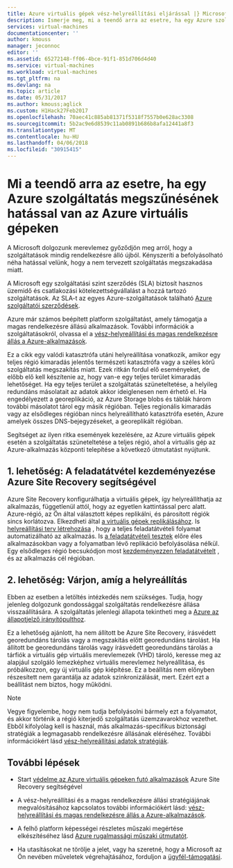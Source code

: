 ```yaml
---
title: Azure virtuális gépek vész-helyreállítási eljárással |} Microsoft Docs
description: Ismerje meg, mi a teendő arra az esetre, ha egy Azure szolgáltatás megszűnésének hatással van az Azure virtuális gépeken.
services: virtual-machines
documentationcenter: ''
author: kmouss
manager: jeconnoc
editor: ''
ms.assetid: 65272148-ff06-4bce-91f1-851d706d4d40
ms.service: virtual-machines
ms.workload: virtual-machines
ms.tgt_pltfrm: na
ms.devlang: na
ms.topic: article
ms.date: 05/31/2017
ms.author: kmouss;aglick
ms.custom: H1Hack27Feb2017
ms.openlocfilehash: 70aec41c885ab81371f5318f7557b0e628ac3308
ms.sourcegitcommit: 5b2ac9e6d8539c11ab0891b686b8afa12441a8f3
ms.translationtype: MT
ms.contentlocale: hu-HU
ms.lasthandoff: 04/06/2018
ms.locfileid: "30915415"
---
```

# <a name="what-to-do-in-the-event-that-an-azure-service-disruption-impacts-azure-vms"></a>Mi a teendő arra az esetre, ha egy Azure szolgáltatás megszűnésének hatással van az Azure virtuális gépeken
A Microsoft dolgozunk merevlemez győződjön meg arról, hogy a szolgáltatások mindig rendelkezésre álló újból. Kényszeríti a befolyásolható néha hatással velünk, hogy a nem tervezett szolgáltatás megszakadása miatt.

A Microsoft egy szolgáltatási szint szerződés (SLA) biztosít hasznos üzemidő és csatlakozási kötelezettségvállalást a hozzá tartozó szolgáltatások. Az SLA-t az egyes Azure-szolgáltatások található [Azure szolgáltatói szerződések](https://azure.microsoft.com/support/legal/sla/).

Azure már számos beépített platform szolgáltatást, amely támogatja a magas rendelkezésre állású alkalmazások. További információk a szolgáltatásokról, olvassa el a [vész-helyreállítási és magas rendelkezésre állás a Azure-alkalmazások](../resiliency/resiliency-disaster-recovery-high-availability-azure-applications.md).

Ez a cikk egy valódi katasztrófa utáni helyreállítása vonatkozik, amikor egy teljes régió kimaradás jelentős természeti katasztrófa vagy a széles körű szolgáltatás megszakítás miatt. Ezek ritkán fordul elő eseményeket, de előbb elő kell készítenie az, hogy van-e egy teljes terület kimaradás lehetőséget. Ha egy teljes terület a szolgáltatás szüneteltetése, a helyileg redundáns másolatait az adatok akkor ideiglenesen nem érhető el. Ha engedélyezett a georeplikáció, az Azure Storage blobs és táblák három további másolatot tárol egy másik régióban. Teljes regionális kimaradás vagy az elsődleges régióban nincs helyreállítható katasztrófa esetén, Azure amelyek összes DNS-bejegyzéseket, a georeplikált régióban.

Segítséget az ilyen ritka események kezelésére, az Azure virtuális gépek esetén a szolgáltatás szüneteltetése a teljes régió, ahol a virtuális gép az Azure-alkalmazás központi telepítése a következő útmutatást nyújtunk.

## <a name="option-1-initiate-a-failover-by-using-azure-site-recovery"></a>1. lehetőség: A feladatátvétel kezdeményezése Azure Site Recovery segítségével
Azure Site Recovery konfigurálhatja a virtuális gépek, így helyreállíthatja az alkalmazás, függetlenül attól, hogy az egyetlen kattintással perc alatt. Azure-régió, az Ön által választott képes replikálni, és párosított régiók sincs korlátozva. Elkezdheti által [a virtuális gépek replikálásához](https://aka.ms/a2a-getting-started). Is [helyreállítási terv létrehozása](../site-recovery/site-recovery-create-recovery-plans.md) , hogy a teljes feladatátvételi folyamat automatizálható az alkalmazás. Is [a feladatátvételi tesztek](../site-recovery/site-recovery-test-failover-to-azure.md) előre éles alkalmazásokban vagy a folyamatban lévő replikáció befolyásolása nélkül. Egy elsődleges régió becsukódjon most [kezdeményezzen feladatátvételt](../site-recovery/site-recovery-failover.md) , és az alkalmazás cél régióban.


## <a name="option-2-wait-for-recovery"></a>2. lehetőség: Várjon, amíg a helyreállítás
Ebben az esetben a letöltés intézkedés nem szükséges. Tudja, hogy jelenleg dolgozunk gondossággal szolgáltatás rendelkezésre állása visszaállítására. A szolgáltatás jelenlegi állapota tekintheti meg a [Azure az állapotjelző irányítópulthoz](https://azure.microsoft.com/status/).

Ez a lehetőség ajánlott, ha nem állított be Azure Site Recovery, írásvédett georedundáns tárolás vagy a megszakítás előtt georedundáns tárolást. Ha állított be georedundáns tárolás vagy írásvédett georedundáns tárolás a tárfiók a virtuális gép virtuális merevlemezek (VHD) tároló, keresse meg az alapjául szolgáló lemezképhez virtuális merevlemez helyreállítása, és próbálkozzon, egy új virtuális gép kiépítése. Ez a beállítás nem előnyben részesített nem garantálja az adatok szinkronizálását, mert. Ezért ezt a beállítást nem biztos, hogy működni.


> [!NOTE]
> Vegye figyelembe, hogy nem tudja befolyásolni bármely ezt a folyamatot, és akkor történik a régió kiterjedő szolgáltatás üzemzavarokhoz vezethet. Ebből kifolyólag kell is használ, más alkalmazás-specifikus biztonsági stratégiák a legmagasabb rendelkezésre állásának eléréséhez. További információkért lásd [vész-helyreállítási adatok stratégiák](https://docs.microsoft.com/azure/architecture/resiliency/disaster-recovery-azure-applications#data-strategies-for-disaster-recovery).
>
>

## <a name="next-steps"></a>További lépések

- Start [védelme az Azure virtuális gépeken futó alkalmazások](https://aka.ms/a2a-getting-started) Azure Site Recovery segítségével

- A vész-helyreállítási és a magas rendelkezésre állási stratégiájának megvalósításához kapcsolatos további információkért lásd: [vész-helyreállítási és magas rendelkezésre állás a Azure-alkalmazások](../resiliency/resiliency-disaster-recovery-high-availability-azure-applications.md).

- A felhő platform képességei részletes műszaki megértése elkészítéséhez lásd [Azure rugalmassági műszaki útmutatót](../resiliency/resiliency-technical-guidance.md).


- Ha utasításokat ne törölje a jelet, vagy ha szeretné, hogy a Microsoft az Ön nevében műveletek végrehajtásához, forduljon a [ügyfél-támogatási](https://portal.azure.com/#blade/Microsoft_Azure_Support/HelpAndSupportBlade).
